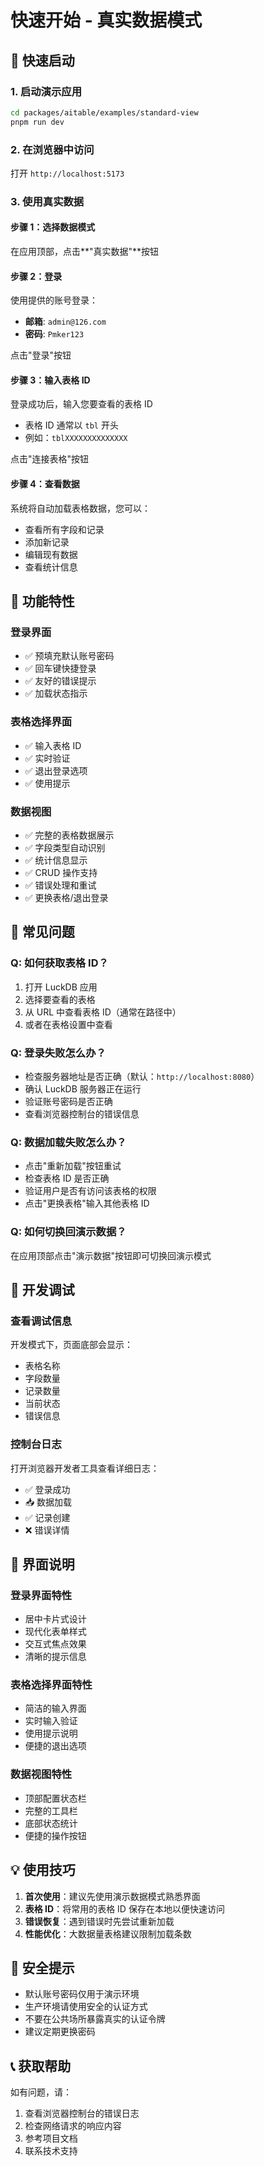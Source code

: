 # 快速开始 - 真实数据模式

## 🚀 快速启动

### 1. 启动演示应用

```bash
cd packages/aitable/examples/standard-view
pnpm run dev
```

### 2. 在浏览器中访问

打开 `http://localhost:5173`

### 3. 使用真实数据

#### 步骤 1：选择数据模式

在应用顶部，点击**"真实数据"**按钮

#### 步骤 2：登录

使用提供的账号登录：

- **邮箱**: `admin@126.com`
- **密码**: `Pmker123`

点击"登录"按钮

#### 步骤 3：输入表格 ID

登录成功后，输入您要查看的表格 ID

- 表格 ID 通常以 `tbl` 开头
- 例如：`tblXXXXXXXXXXXXXX`

点击"连接表格"按钮

#### 步骤 4：查看数据

系统将自动加载表格数据，您可以：

- 查看所有字段和记录
- 添加新记录
- 编辑现有数据
- 查看统计信息

## 🎯 功能特性

### 登录界面

- ✅ 预填充默认账号密码
- ✅ 回车键快捷登录
- ✅ 友好的错误提示
- ✅ 加载状态指示

### 表格选择界面

- ✅ 输入表格 ID
- ✅ 实时验证
- ✅ 退出登录选项
- ✅ 使用提示

### 数据视图

- ✅ 完整的表格数据展示
- ✅ 字段类型自动识别
- ✅ 统计信息显示
- ✅ CRUD 操作支持
- ✅ 错误处理和重试
- ✅ 更换表格/退出登录

## 📝 常见问题

### Q: 如何获取表格 ID？

1. 打开 LuckDB 应用
2. 选择要查看的表格
3. 从 URL 中查看表格 ID（通常在路径中）
4. 或者在表格设置中查看

### Q: 登录失败怎么办？

- 检查服务器地址是否正确（默认：`http://localhost:8080`）
- 确认 LuckDB 服务器正在运行
- 验证账号密码是否正确
- 查看浏览器控制台的错误信息

### Q: 数据加载失败怎么办？

- 点击"重新加载"按钮重试
- 检查表格 ID 是否正确
- 验证用户是否有访问该表格的权限
- 点击"更换表格"输入其他表格 ID

### Q: 如何切换回演示数据？

在应用顶部点击"演示数据"按钮即可切换回演示模式

## 🔧 开发调试

### 查看调试信息

开发模式下，页面底部会显示：

- 表格名称
- 字段数量
- 记录数量
- 当前状态
- 错误信息

### 控制台日志

打开浏览器开发者工具查看详细日志：

- ✅ 登录成功
- 📥 数据加载
- ✅ 记录创建
- ❌ 错误详情

## 🎨 界面说明

### 登录界面特性

- 居中卡片式设计
- 现代化表单样式
- 交互式焦点效果
- 清晰的提示信息

### 表格选择界面特性

- 简洁的输入界面
- 实时输入验证
- 使用提示说明
- 便捷的退出选项

### 数据视图特性

- 顶部配置状态栏
- 完整的工具栏
- 底部状态统计
- 便捷的操作按钮

## 💡 使用技巧

1. **首次使用**：建议先使用演示数据模式熟悉界面
2. **表格 ID**：将常用的表格 ID 保存在本地以便快速访问
3. **错误恢复**：遇到错误时先尝试重新加载
4. **性能优化**：大数据量表格建议限制加载条数

## 🔐 安全提示

- 默认账号密码仅用于演示环境
- 生产环境请使用安全的认证方式
- 不要在公共场所暴露真实的认证令牌
- 建议定期更换密码

## 📞 获取帮助

如有问题，请：

1. 查看浏览器控制台的错误日志
2. 检查网络请求的响应内容
3. 参考项目文档
4. 联系技术支持


